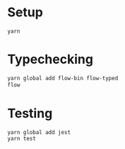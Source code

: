 # Setup

`yarn`

# Typechecking

```sh
yarn global add flow-bin flow-typed
flow
```

# Testing

```sh
yarn global add jest
yarn test
```
